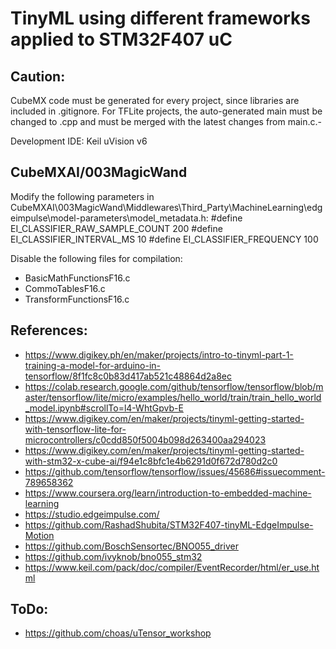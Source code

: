 # TinyML using different frameworks applied to STM32F407 uC

## Caution:
CubeMX code must be generated for every project, since libraries are included in .gitignore. For TFLite projects, the auto-generated main must be changed to .cpp and must be merged with the latest changes from main.c.-

Development IDE: Keil uVision v6

## CubeMXAI/003MagicWand

Modify the following parameters in CubeMXAI\003MagicWand\Middlewares\Third_Party\MachineLearning\edgeimpulse\model-parameters\model_metadata.h:
#define EI_CLASSIFIER_RAW_SAMPLE_COUNT           200
#define EI_CLASSIFIER_INTERVAL_MS                10
#define EI_CLASSIFIER_FREQUENCY                  100

Disable the following files for compilation:
- BasicMathFunctionsF16.c
- CommoTablesF16.c
- TransformFunctionsF16.c

## References:
- https://www.digikey.ph/en/maker/projects/intro-to-tinyml-part-1-training-a-model-for-arduino-in-tensorflow/8f1fc8c0b83d417ab521c48864d2a8ec
- https://colab.research.google.com/github/tensorflow/tensorflow/blob/master/tensorflow/lite/micro/examples/hello_world/train/train_hello_world_model.ipynb#scrollTo=l4-WhtGpvb-E
- https://www.digikey.com/en/maker/projects/tinyml-getting-started-with-tensorflow-lite-for-microcontrollers/c0cdd850f5004b098d263400aa294023
- https://www.digikey.com/en/maker/projects/tinyml-getting-started-with-stm32-x-cube-ai/f94e1c8bfc1e4b6291d0f672d780d2c0
- https://github.com/tensorflow/tensorflow/issues/45686#issuecomment-789658362
- https://www.coursera.org/learn/introduction-to-embedded-machine-learning
- https://studio.edgeimpulse.com/
- https://github.com/RashadShubita/STM32F407-tinyML-EdgeImpulse-Motion
- https://github.com/BoschSensortec/BNO055_driver
- https://github.com/ivyknob/bno055_stm32
- https://www.keil.com/pack/doc/compiler/EventRecorder/html/er_use.html

## ToDo:
- https://github.com/choas/uTensor_workshop
